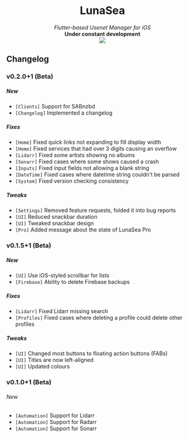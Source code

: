 <h1 align=center>LunaSea</h1>
<p align=center>
    <i>Flutter-based Usenet Manager for iOS</i>
    <br>
    <b>Under constant development</b>
    <br>
    <img src=https://i.imgur.com/yPhYyLY.png>
</p>

## Changelog

### v0.2.0+1 (Beta)

##### New

- `[Clients]` Support for SABnzbd
- `[Changelog]` Implemented a changelog

##### Fixes

- `[Home]` Fixed quick links not expanding to fill display width
- `[Home]` Fixed services that had over 3 digits causing an overflow
- `[Lidarr]` Fixed some artists showing no albums
- `[Sonarr]` Fixed cases where some shows caused a crash
- `[Inputs]` Fixed input fields not allowing a blank string
- `[DateTime]` Fixed cases where datetime string couldn't be parsed
- `[System]` Fixed version checking consistency

##### Tweaks

- `[Settings]` Removed feature requests, folded it into bug reports
- `[UI]` Reduced snackbar duration
- `[UI]` Tweaked snackbar design
- `[Pro]` Added message about the state of LunaSea Pro


### v0.1.5+1 (Beta)
##### New

- `[UI]` Use iOS-styled scrollbar for lists
- `[Firebase]` Ability to delete Firebase backups

##### Fixes
- `[Lidarr]` Fixed Lidarr missing search
- `[Profiles]` Fixed cases where deleting a profile could delete other profiles

##### Tweaks

- `[UI]` Changed most buttons to floating action buttons (FABs)
- `[UI]` Titles are now left-aligned
- `[UI]` Updated colours

### v0.1.0+1 (Beta)

###### New

- `[Automation]` Support for Lidarr
- `[Automation]` Support for Radarr
- `[Automation]` Support for Sonarr
